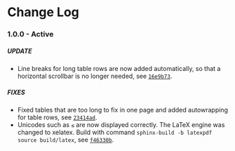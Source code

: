 # Change Log

### 1.0.0 - Active

##### UPDATE
* Line breaks for long table rows are now added automatically, 
so that a horizontal scrollbar is no longer needed, 
see [`16e9b73`](https://github.com/3dcitydb/3dcitydb-docs/commit/16e9b735dc7f707de97339eadb6f1292155a7327).

##### FIXES
* Fixed tables that are too long to fix in one page and added autowrapping for table rows, 
see [`23414ad`](https://github.com/3dcitydb/3dcitydb-docs/commit/23414adfba8dd35cff3ec6d285926dc72c58fadd).
* Unicodes such as `≤` are now displayed correctly. 
The LaTeX engine was changed to xelatex.
Build with command `sphinx-build -b latexpdf source build/latex`, 
see [`f46330b`](https://github.com/3dcitydb/3dcitydb-docs/commit/f46330bf953ec63fb664dc03cf6f369d1a8a0792).  